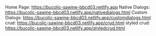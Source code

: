 Home Page: https://bucolic-sawine-bbcd03.netlify.app
Native Dialogs: https://bucolic-sawine-bbcd03.netlify.app/nativedialogs.html
Custom Dialogs: https://bucolic-sawine-bbcd03.netlify.app/customdialogs.html
crud: https://bucolic-sawine-bbcd03.netlify.app/crud.html
styled crud: https://bucolic-sawine-bbcd03.netlify.app/styledcrud.html
